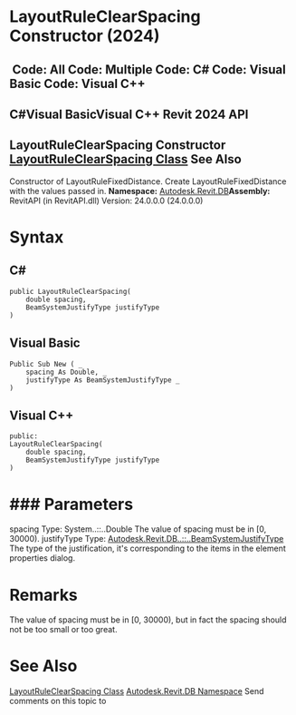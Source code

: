 # LayoutRuleClearSpacing Constructor (2024)

﻿
 Code: All Code: Multiple Code: C# Code: Visual Basic Code: Visual C++   
---  
C#Visual BasicVisual C++
Revit 2024 API  
---  
LayoutRuleClearSpacing Constructor   
[LayoutRuleClearSpacing Class](09ba6ef0-6c4d-904a-715a-33755540fd26.md "LayoutRuleClearSpacing Class") See Also  
---  
Constructor of LayoutRuleFixedDistance. Create LayoutRuleFixedDistance with the values passed in. 
**Namespace:** [Autodesk.Revit.DB](87546ba7-461b-c646-cbb1-2cb8f5bff8b2.md "Autodesk.Revit.DB Namespace")**Assembly:** RevitAPI (in RevitAPI.dll) Version: 24.0.0.0 (24.0.0.0)
# Syntax
C#  
---  
```text
public LayoutRuleClearSpacing(
	double spacing,
	BeamSystemJustifyType justifyType
)
```
  
Visual Basic  
---  
```text
Public Sub New ( _
	spacing As Double, _
	justifyType As BeamSystemJustifyType _
)
```
  
Visual C++  
---  
```text
public:
LayoutRuleClearSpacing(
	double spacing, 
	BeamSystemJustifyType justifyType
)
```
  
# ### Parameters
spacing
    Type: System..::..Double The value of spacing must be in [0, 30000). 
justifyType
    Type: [Autodesk.Revit.DB..::..BeamSystemJustifyType](2ab9e284-9fd9-eaac-ae59-c550fdcce372.md "BeamSystemJustifyType Enumeration") The type of the justification, it's corresponding to the items in the element properties dialog. 
# Remarks
The value of spacing must be in [0, 30000), but in fact the spacing should not be too small or too great. 
# See Also
[LayoutRuleClearSpacing Class](09ba6ef0-6c4d-904a-715a-33755540fd26.md "LayoutRuleClearSpacing Class")
[Autodesk.Revit.DB Namespace](87546ba7-461b-c646-cbb1-2cb8f5bff8b2.md "Autodesk.Revit.DB Namespace")
Send comments on this topic to 